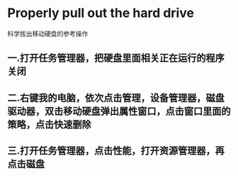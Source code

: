 # Properly pull out the hard drive
科学拔出移动硬盘的参考操作
## 一.打开任务管理器，把硬盘里面相关正在运行的程序关闭
## 二.右键我的电脑，依次点击管理，设备管理器，磁盘驱动器，双击移动硬盘弹出属性窗口，点击窗口里面的策略，点击快速删除
## 三.打开任务管理器，点击性能，打开资源管理器，再点击磁盘
